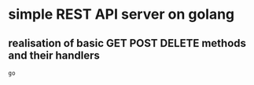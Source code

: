 # simple REST API server on golang

## realisation of basic GET POST DELETE methods and their handlers

```sh
go
```
